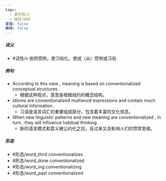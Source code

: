 ```yaml
---
tags:
  - 首字母/C
  - 级别/GRE
掌握: false
模糊: false
---
```

##### 词义
- #词性/v  依照惯例，使习俗化，使成（从）惯例或习俗
##### 例句
- According to this view , meaning is based on conventionalized conceptual structures .
	- 根据这种观点，意思是根据规约的概念结构。
- Idioms are conventionalized multiword expressions and contain much cultural information .
	- 习语是语言词汇的重要组成部分，包含着丰富的文化信息。
- When new linguistic patterns and new meaning are conventionalized , in turn , they will influence habitual thinking .
	- 新的语言模式和意义被公约化之后，反过来又会影响人们的惯常思维。
##### 形态
- #形态/word_third conventionalizes
- #形态/word_done conventionalized
- #形态/word_ing conventionalizing
- #形态/word_past conventionalized
